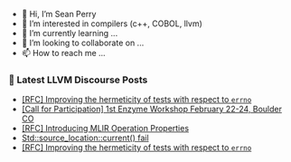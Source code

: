 - 👋 Hi, I’m Sean Perry
- 👀 I’m interested in compilers (c++, COBOL, llvm)
- 🌱 I’m currently learning ...
- 💞️ I’m looking to collaborate on ...
- 📫 How to reach me ...

<!---
s66perry/s66perry is a ✨ special ✨ repository because its `README.md` (this file) appears on your GitHub profile.
You can click the Preview link to take a look at your changes.
--->
### 📕 Latest LLVM Discourse Posts

<!-- DISCOURSE-LLVM:START -->
- [[RFC] Improving the hermeticity of tests with respect to `errno`](https://discourse.llvm.org/t/rfc-improving-the-hermeticity-of-tests-with-respect-to-errno/68684#post_2)
- [[Call for Participation] 1st Enzyme Workshop February 22-24, Boulder CO](https://discourse.llvm.org/t/call-for-participation-1st-enzyme-workshop-february-22-24-boulder-co/67375#post_5)
- [[RFC] Introducing MLIR Operation Properties](https://discourse.llvm.org/t/rfc-introducing-mlir-operation-properties/67846#post_15)
- [Std::source_location::current&lpar;&rpar; fail](https://discourse.llvm.org/t/std-current-fail/68656#post_3)
- [[RFC] Improving the hermeticity of tests with respect to `errno`](https://discourse.llvm.org/t/rfc-improving-the-hermeticity-of-tests-with-respect-to-errno/68684#post_1)
<!-- DISCOURSE-LLVM:END -->
